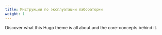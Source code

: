 ```yaml
---
title: Инструкции по эксплуатации лаборатории
weight: 1
---
```


Discover what this Hugo theme is all about and the core-concepts behind it.
